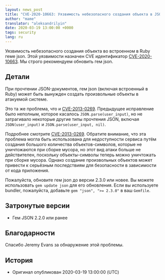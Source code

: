 ```yaml
---
layout: news_post
title: "CVE-2020-10663: Уязвимость небезопасного создания объекта в JSON (дополнительное исправление)"
author: "mame"
translator: "aleksandrilyin"
date: 2020-03-19 13:00:00 +0000
tags: security
lang: ru
---
```


Уязвимость небезопасного создания объекта во встроенном в Ruby геме json. Этой уязвимости назначен CVE идентификатор [CVE-2020-10663](https://cve.mitre.org/cgi-bin/cvename.cgi?name=CVE-2020-10663). Мы строго рекомендуем обновить гем json.

## Детали

При прочтении JSON-документов, гем json (включая встроенный в Ruby) может быть вынужден создать произвольные объекты в атакуемой системе.

Это та же проблема, что и [CVE-2013-0269](https://www.ruby-lang.org/ru/news/2013/02/22/json-dos-cve-2013-0269/).  Предыдущее исправление было неполным, которое касалось `JSON.parse(user_input)`, но не затрагивало некоторые другие типы прочтения JSON, включая `JSON(user_input)` и `JSON.parse(user_input, nil)`.

Подробнее смотрите [CVE-2013-0269](https://www.ruby-lang.org/ru/news/2013/02/22/json-dos-cve-2013-0269/).  Обратите внимание, что эта проблема могла быть использована для недоступности сервиса путём создания большого количества объектов-символов, которые не уничтожаются при сборке мусора, но этот вид атаки больше не действителен, поскольку объекты-символы теперь можно уничтожать при сборке мусора.  Однако создание произвольных объектов может привести к серьёзным последствиям для безопасности в зависимости от кода приложения.

Пожалуйста, обновите гем json до версии 2.3.0 или новее.  Вы можете использовать `gem update json` для его обновления.  Если вы используете bundler, пожалуйста, добавьте `gem "json", ">= 2.3.0"` в ваш `Gemfile`.

## Затронутые версии

* Гем JSON 2.2.0 или ранее

## Благодарности

Спасибо Jeremy Evans за обнаружение этой проблемы.

## История

* Оригинал опубликован 2020-03-19 13:00:00 (UTC)
